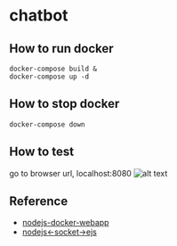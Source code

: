 # chatbot

## How to run docker
```
docker-compose build &
docker-compose up -d
```


## How to stop docker
```
docker-compose down
```

## How to test

go to browser url, localhost:8080 
![alt text](https://www.webpagescreenshot.info/image-url/SB1My7Z8r)


## Reference
 * [nodejs-docker-webapp](https://nodejs.org/en/docs/guides/nodejs-docker-webapp/)
 * [nodejs<-socket->ejs](https://esc-wq.medium.com/simple-chat-server-using-nodejs-socket-io-ce31294926d1)
